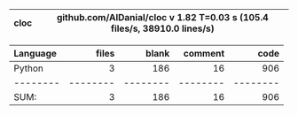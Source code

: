 cloc|github.com/AlDanial/cloc v 1.82  T=0.03 s (105.4 files/s, 38910.0 lines/s)
--- | ---

Language|files|blank|comment|code
:-------|-------:|-------:|-------:|-------:
Python|3|186|16|906
--------|--------|--------|--------|--------
SUM:|3|186|16|906
